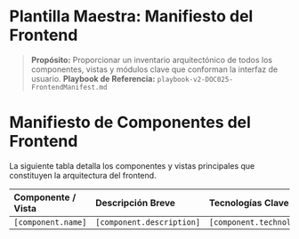 # Plantilla Maestra: Manifiesto del Frontend

> **Propósito:** Proporcionar un inventario arquitectónico de todos los componentes, vistas y módulos clave que conforman la interfaz de usuario.
> **Playbook de Referencia:** `playbook-v2-DOC025-FrontendManifest.md`

<!-- 
  INSTRUCCIONES PARA LA IA (UI/UX Architect Agent):
  - Tu misión es generar este manifiesto iterando sobre los componentes definidos en `frontendArchitecture.components` en el `master_blueprint.json`.
  - La fuente de verdad es el blueprint, no el sistema de archivos.
-->

# Manifiesto de Componentes del Frontend

La siguiente tabla detalla los componentes y vistas principales que constituyen la arquitectura del frontend.

| Componente / Vista | Descripción Breve | Tecnologías Clave | Ubicación del Código |
| :----------------- | :---------------- | :---------------- | :------------------ |
| `[component.name]` | `[component.description]` | `[component.technologies]` | `[component.path]` |

